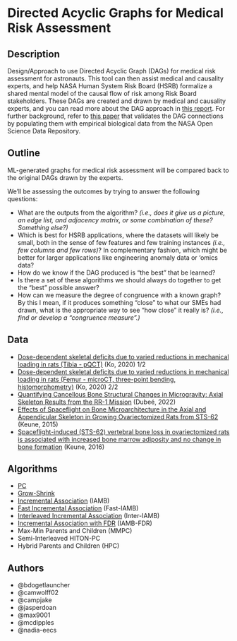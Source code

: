 # Directed Acyclic Graphs for Medical Risk Assessment

## Description
Design/Approach to use Directed Acyclic Graph (DAGs) for medical risk assessment for astronauts. This tool can then assist medical and causality experts, and help NASA Human System Risk Board (HSRB) formalize a shared mental model of the causal flow of risk among Risk Board stakeholders. These DAGs are created and drawn by medical and causality experts, and you can read more about the DAG approach in [this report](https://ntrs.nasa.gov/api/citations/20220006812/downloads/HSRB%20DAG%20Guidance%20Documentation_NASA%20TM-20220006812_Update.pdf). For further background, refer to [this paper](https://www.mdpi.com/1813442) that validates the DAG connections by populating them with empirical biological data from the NASA Open Science Data Repository.

## Outline
ML-generated graphs for medical risk assessment will be compared back to the original DAGs drawn by the experts.

We’ll be assessing the outcomes by trying to answer the following questions:

- What are the outputs from the algorithm? *(i.e., does it give us a picture, an edge list, and adjacency matrix, or some combination of these? Something else?)*
- Which is best for HSRB applications, where the datasets will likely be small, both in the sense of few features and few training instances *(i.e., few columns and few rows)*? In complementary fashion, which might be better for larger applications like engineering anomaly data or ‘omics data?
- How do we know if the DAG produced is “the best” that be learned?
- Is there a set of these algorithms we should always do together to get the “best” possible answer?
- How can we measure the degree of congruence with a known graph? By this I mean, if it produces something “close” to what our SMEs had drawn, what is the appropriate way to see “how close” it really is? *(i.e., find or develop a “congruence measure”.)*

## Data
- [Dose-dependent skeletal deficits due to varied reductions in mechanical loading in rats (Tibia - pQCT)](https://doi.org/10.26030/emsm-0648) (Ko, 2020) 1/2
- [Dose-dependent skeletal deficits due to varied reductions in mechanical loading in rats (Femur - microCT, three-point bending, histomorphometry)](https://doi.org/10.26030/b09t-mw60) (Ko, 2020) 2/2
- [Quantifying Cancellous Bone Structural Changes in Microgravity: Axial Skeleton Results from the RR-1 Mission](https://doi.org/10.26030/8wja-w380) (Dubeé, 2022)
- [Effects of Spaceflight on Bone Microarchitecture in the Axial and Appendicular Skeleton in Growing Ovariectomized Rats from STS-62](https://doi.org/10.26030/cztm-cx29) (Keune, 2015)
- [Spaceflight-induced (STS-62) vertebral bone loss in ovariectomized rats is associated with increased bone marrow adiposity and no change in bone formation](https://doi.org/10.26030/kb2k-2150) (Keune, 2016)


## Algorithms
- [PC](https://doi.org/10.48550/arXiv.1211.3295)
- [Grow-Shrink](https://doi.org/10.48550/arXiv.1407.8088)
- [Incremental Association](https://www.ncbi.nlm.nih.gov/pmc/articles/PMC4184048/) (IAMB)
- [Fast Incremental Association](https://www.cs.cmu.edu/~dmarg/Papers/Yaramakala-Margaritis-ICDM05-with-header.pdf) (Fast-IAMB)
- [Interleaved Incremental Association](https://www.cs.cmu.edu/~dmarg/Papers/Yaramakala-Margaritis-ICDM05-with-header.pdf) (Inter-IAMB)
- [Incremental Association with FDR](https://www.ncbi.nlm.nih.gov/pmc/articles/PMC3400681/) (IAMB-FDR)
- Max-Min Parents and Children (MMPC)
- Semi-Interleaved HITON-PC
- Hybrid Parents and Children (HPC)

## Authors
- @bdogetlauncher
- @camwolff02
- @campjake
- @jasperdoan
- @max9001
- @mcdipples
- @nadia-eecs
